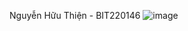 Nguyễn Hữu Thiện - BIT220146
![image](https://github.com/user-attachments/assets/a2d96860-79d5-4f24-a332-eb2e749b09c3)

